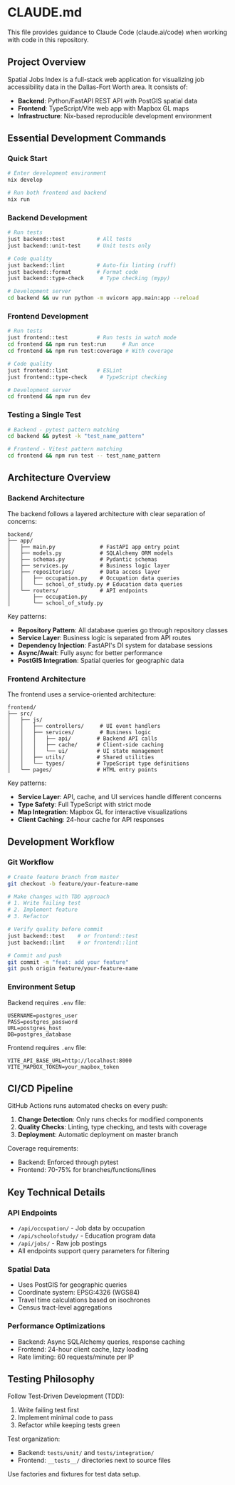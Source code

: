 # CLAUDE.md

This file provides guidance to Claude Code (claude.ai/code) when working with code in this repository.

## Project Overview

Spatial Jobs Index is a full-stack web application for visualizing job accessibility data in the Dallas-Fort Worth area. It consists of:
- **Backend**: Python/FastAPI REST API with PostGIS spatial data
- **Frontend**: TypeScript/Vite web app with Mapbox GL maps
- **Infrastructure**: Nix-based reproducible development environment

## Essential Development Commands

### Quick Start
```bash
# Enter development environment
nix develop

# Run both frontend and backend
nix run
```

### Backend Development
```bash
# Run tests
just backend::test          # All tests
just backend::unit-test     # Unit tests only

# Code quality
just backend::lint          # Auto-fix linting (ruff)
just backend::format        # Format code
just backend::type-check     # Type checking (mypy)

# Development server
cd backend && uv run python -m uvicorn app.main:app --reload
```

### Frontend Development
```bash
# Run tests
just frontend::test         # Run tests in watch mode
cd frontend && npm run test:run     # Run once
cd frontend && npm run test:coverage # With coverage

# Code quality
just frontend::lint         # ESLint
just frontend::type-check    # TypeScript checking

# Development server
cd frontend && npm run dev
```

### Testing a Single Test
```bash
# Backend - pytest pattern matching
cd backend && pytest -k "test_name_pattern"

# Frontend - Vitest pattern matching
cd frontend && npm run test -- test_name_pattern
```

## Architecture Overview

### Backend Architecture
The backend follows a layered architecture with clear separation of concerns:

```
backend/
├── app/
│   ├── main.py              # FastAPI app entry point
│   ├── models.py            # SQLAlchemy ORM models
│   ├── schemas.py           # Pydantic schemas
│   ├── services.py          # Business logic layer
│   ├── repositories/        # Data access layer
│   │   ├── occupation.py    # Occupation data queries
│   │   └── school_of_study.py # Education data queries
│   └── routers/             # API endpoints
│       ├── occupation.py
│       └── school_of_study.py
```

Key patterns:
- **Repository Pattern**: All database queries go through repository classes
- **Service Layer**: Business logic is separated from API routes
- **Dependency Injection**: FastAPI's DI system for database sessions
- **Async/Await**: Fully async for better performance
- **PostGIS Integration**: Spatial queries for geographic data

### Frontend Architecture
The frontend uses a service-oriented architecture:

```
frontend/
├── src/
│   ├── js/
│   │   ├── controllers/     # UI event handlers
│   │   ├── services/        # Business logic
│   │   │   ├── api/        # Backend API calls
│   │   │   ├── cache/      # Client-side caching
│   │   │   └── ui/         # UI state management
│   │   ├── utils/          # Shared utilities
│   │   └── types/          # TypeScript type definitions
│   └── pages/              # HTML entry points
```

Key patterns:
- **Service Layer**: API, cache, and UI services handle different concerns
- **Type Safety**: Full TypeScript with strict mode
- **Map Integration**: Mapbox GL for interactive visualizations
- **Client Caching**: 24-hour cache for API responses

## Development Workflow

### Git Workflow
```bash
# Create feature branch from master
git checkout -b feature/your-feature-name

# Make changes with TDD approach
# 1. Write failing test
# 2. Implement feature
# 3. Refactor

# Verify quality before commit
just backend::test    # or frontend::test
just backend::lint    # or frontend::lint

# Commit and push
git commit -m "feat: add your feature"
git push origin feature/your-feature-name
```

### Environment Setup
Backend requires `.env` file:
```env
USERNAME=postgres_user
PASS=postgres_password
URL=postgres_host
DB=postgres_database
```

Frontend requires `.env` file:
```env
VITE_API_BASE_URL=http://localhost:8000
VITE_MAPBOX_TOKEN=your_mapbox_token
```

## CI/CD Pipeline

GitHub Actions runs automated checks on every push:
1. **Change Detection**: Only runs checks for modified components
2. **Quality Checks**: Linting, type checking, and tests with coverage
3. **Deployment**: Automatic deployment on master branch

Coverage requirements:
- Backend: Enforced through pytest
- Frontend: 70-75% for branches/functions/lines

## Key Technical Details

### API Endpoints
- `/api/occupation/` - Job data by occupation
- `/api/schoolofstudy/` - Education program data
- `/api/jobs/` - Raw job postings
- All endpoints support query parameters for filtering

### Spatial Data
- Uses PostGIS for geographic queries
- Coordinate system: EPSG:4326 (WGS84)
- Travel time calculations based on isochrones
- Census tract-level aggregations

### Performance Optimizations
- Backend: Async SQLAlchemy queries, response caching
- Frontend: 24-hour client cache, lazy loading
- Rate limiting: 60 requests/minute per IP

## Testing Philosophy

Follow Test-Driven Development (TDD):
1. Write failing test first
2. Implement minimal code to pass
3. Refactor while keeping tests green

Test organization:
- Backend: `tests/unit/` and `tests/integration/`
- Frontend: `__tests__/` directories next to source files

Use factories and fixtures for test data setup.
